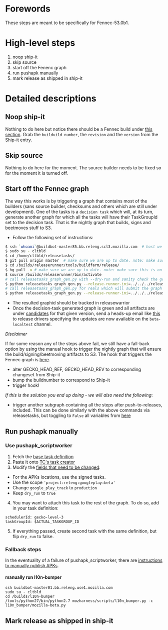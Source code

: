 # Forewords

These steps are meant to be specifically for Fennec-53.0b1.

# High-level steps

1. noop ship-it
2. skip source
3. start off the Fenenc graph
4. run pushapk manually
5. mark release as shipped in ship-it

# Detailed descriptions

## Noop ship-it

Nothing to do here but notice there should be a Fennec build under [this section](https://ship-it.mozilla.org/releases.html#reviewed-tab).
Grab the `builduild number`, the `revision` and the `version` from the Ship-it entry.

## Skip source

Nothing to do here for the moment. The source builder needs to be fixed so for the moment it is turned off.

## Start off the Fennec graph

The way this works is by triggering a graph that contains most of the builders (sans source builder, checksums and others which are still under development).
One of the tasks is a `decision task` which will, at its turn, generate another graph for which all the tasks
will have their TaskGroupId set to the decision task. That is the nightly graph that builds, signs and beetmoves stuff to S3.

* Follow the following set of instructions:

```bash
$ ssh `whoami`@buildbot-master85.bb.releng.scl3.mozilla.com  # host we release-runner and you generate/submit new release promotion graphs
$ sudo su - cltbld
$ cd /home/cltbld/releasetasks/
$ git pull origin master  # make sure we are up to date. note: make sure this is on master and clean first
$ cd /builds/releaserunner/tools/buildfarm/release/
$ hg pull -u # make sure we are up to date. note: make sure this is on default and clean first
$ source /builds/releaserunner/bin/activate
# call releasetasks_graph_gen.py with --dry-run and sanity check the graph output that would be submitted
$ python releasetasks_graph_gen.py --release-runner-ini=../../../release-runner.ini --branch-and-product-config=/home/cltbld/releasetasks/releasetasks/release_configs/prod_mozilla-beta_fennec_full_graph.yml  --version TODO --build-number TODO --mozilla-revision TODO --dry-run
# call releasetasks_graph_gen.py for reals which will submit the graph to Taskcluster
$ python releasetasks_graph_gen.py --release-runner-ini=../../../release-runner.ini --branch-and-product-config=/home/cltbld/releasetasks/releasetasks/release_configs/prod_mozilla-beta_fennec_full_graph.yml  --version TODO --build-number TODO --mozilla-revision TODO
```

* The resulted graphid should be tracked in releasewarrior
* Once the decision-task generated graph is green and all artifacts are under [candidates](http://archive.mozilla.org/pub/mobile/candidates/) for that given version, send a heads-up email like [this](https://github.com/mozilla/releasewarrior/blob/master/how-tos/relpro.md#why)
to release drivers specifying the updates are now available on the `beta-localtest` channel.

*Disclaimer*

If for some reason any of the steps above fail, we still have a fall-back option by using the manual hook to trigger the nightly graph that will ensure the build/signing/beetmoving artifacts to S3.
The hook that triggers the Fennec graph is [here](https://tools.taskcluster.net/hooks/#project-releng/candidates-fennec-beta).
* alter GECKO_HEAD_REF, GECKO_HEAD_REV to corresponding changeset from Ship-it
* bump the buildnumber to correspond to Ship-it
* trigger hook!

*If this is the solution you end up doing - we will also need the following*:
* trigger another subgraph containing all the steps after push-to-releases, included. This can be done similarly with the above commands via releasetasks, but toggling to `False` all variables from [here](https://github.com/mozilla/releasetasks/blob/master/releasetasks/release_configs/prod_mozilla-beta_fennec_full_graph.yml)

## Run pushapk manually

### Use pushapk_scriptworker

1. Fetch the [base task definition](https://github.com/mozilla-releng/pushapkscript/blob/master/task_example.json)
2. Paste it onto [TC's task creator](https://tools.taskcluster.net/task-creator/)
3. Modify the [fields that need to be changed](https://github.com/mozilla-releng/pushapkscript#taskjson):
  * For the APKs locations, use the signed tasks.
  * Use the scope `'project:releng:googleplay:beta'`
  * Change `google_play_track` to `production`
  * Keep `dry_run` to `true`
4. You may want to attach this task to the rest of the graph. To do so, add in your task definition:
```
schedulerId: gecko-level-3
taskGroupId: $ACTUAL_TASKGROUP_ID
```
5. If everything passed, create second task with the same definition, but flip `dry_run` to false.

### Fallback steps

In the eventuality of a failure of pushapk_scriptworker, there are [instructions to manually publish APKs](https://github.com/mozilla-releng/mozapkpublisher#what-to-do-when-pushapk_scriptworker-doesnt-work).

#### manually run l10n-bumper
```
ssh buildbot-master01.bb.releng.use1.mozilla.com
sudo su - cltbld
cd /builds/l10n-bumper
/tools/python27/bin/python2.7 mozharness/scripts/l10n_bumper.py -c l10n_bumper/mozilla-beta.py
```

## Mark release as shipped in ship-it
